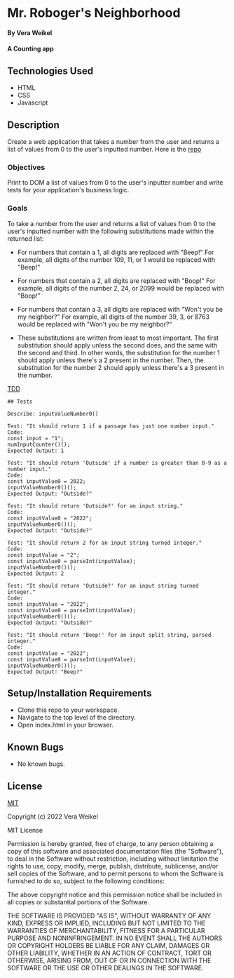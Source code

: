 
# Mr. Roboger's Neighborhood

#### By Vera Weikel

#### A Counting app

## Technologies Used

* HTML 
* CSS 
* Javascript

## Description
Create a web application that takes a number from the user and returns a list of values from 0 to the user's inputted number. Here is the [repo](https://github.com/quietevolver/mr-robogers-neighborhood.git)

### Objectives 

Print to DOM a list of values from 0 to the user's inputter number and write tests for your application's business logic. 

### Goals

To take a number from the user and returns a list of values from 0 to the user's inputted number with the following substitutions made within the returned list:

* For numbers that contain a 1, all digits are replaced with "Beep!"
For example, all digits of the number 109, 11, or 1 would be replaced with "Beep!"
* For numbers that contain a 2, all digits are replaced with "Boop!"
For example, all digits of the number 2, 24, or 2099 would be replaced with "Boop!"
* For numbers that contain a 3, all digits are replaced with "Won't you be my neighbor?"
For example, all digits of the number 39, 3, or 8763 would be replaced with "Won't you be my neighbor?"

* These substitutions are written from least to most important. The first substitution should apply unless the second does, and the same with the second and third. In other words, the substitution for the number 1 should apply unless there's a 2 present in the number. Then, the substitution for the number 2 should apply unless there's a 3 present in the number.

[TDD](https://www.learnhowtoprogram.com/introduction-to-programming/arrays-and-looping/text-analyzer-with-tdd-wordcounter)
```
## Tests

Describe: inputValueNumber0()

Test: "It should return 1 if a passage has just one number input."
Code:
const input = "1";
numInputCounter()();
Expected Output: 1

Test: "It should return 'Outside' if a number is greater than 0-9 as a number input."
Code:
const inputValue0 = 2022;
inputValueNumber0()();
Expected Output: "Outside?"

Test: "It should return 'Outside?' for an input string."
Code: 
const inputValue0 = "2022";
inputValueNumber0()();
Expected Output: "Outside?"

Test: "It should return 2 for an input string turned integer."
Code: 
const inputValue = "2";
const inputValue0 = parseInt(inputValue);
inputValueNumber0()();
Expected Output: 2

Test: "It should return 'Outside?' for an input string turned integer."
Code: 
const inputValue = "2022";
const inputValue0 = parseInt(inputValue);
inputValueNumber0()();
Expected Output: "Outside?"

Test: "It should return 'Beep!' for an input split string, parsed integer."
Code: 
const inputValue = "2022";
const inputValue0 = parseInt(inputValue);
inputValueNumber0()();
Expected Output: "Beep?"
```

## Setup/Installation Requirements

* Clone this repo to your workspace.
* Navigate to the top level of the directory.
* Open index.html in your browser.

## Known Bugs

* No known bugs.

## License

[MIT](https://choosealicense.com/licenses/mit/)

Copyright (c) 2022 Vera Weikel

MIT License

Permission is hereby granted, free of charge, to any person obtaining a copy
of this software and associated documentation files (the "Software"), to deal
in the Software without restriction, including without limitation the rights
to use, copy, modify, merge, publish, distribute, sublicense, and/or sell
copies of the Software, and to permit persons to whom the Software is
furnished to do so, subject to the following conditions:

The above copyright notice and this permission notice shall be included in all
copies or substantial portions of the Software.

THE SOFTWARE IS PROVIDED "AS IS", WITHOUT WARRANTY OF ANY KIND, EXPRESS OR
IMPLIED, INCLUDING BUT NOT LIMITED TO THE WARRANTIES OF MERCHANTABILITY,
FITNESS FOR A PARTICULAR PURPOSE AND NONINFRINGEMENT. IN NO EVENT SHALL THE
AUTHORS OR COPYRIGHT HOLDERS BE LIABLE FOR ANY CLAIM, DAMAGES OR OTHER
LIABILITY, WHETHER IN AN ACTION OF CONTRACT, TORT OR OTHERWISE, ARISING FROM,
OUT OF OR IN CONNECTION WITH THE SOFTWARE OR THE USE OR OTHER DEALINGS IN THE
SOFTWARE.